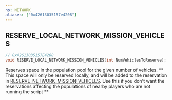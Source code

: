 ```yaml
---
ns: NETWORK
aliases: ["0x42613035157e4208"]
---
```

## RESERVE_LOCAL_NETWORK_MISSION_VEHICLES

```c
// 0x42613035157E4208
void RESERVE_LOCAL_NETWORK_MISSION_VEHICLES(int NumVehiclesToReserve);
```

Reserves space in the population pool for the given number of vehicles. ** This space will only be reserved locally, and will be added to the reservation in [RESERVE_NETWORK_MISSION_VEHICLES](#_0x76B02E21ED27A469). Use this if you don't want the reservations affecting the populations of nearby players who are not running the script **

